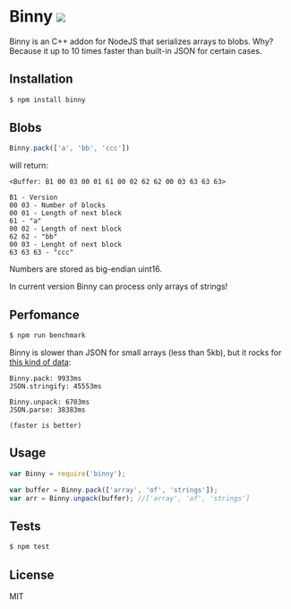 Binny [![](https://travis-ci.org/x25/binny.svg?branch=master)](https://travis-ci.org/x25/binny)
=====

Binny is an C++ addon for NodeJS that serializes arrays to blobs. Why? Because it up to 10 times faster than built-in JSON for certain cases.

## Installation

```bash
$ npm install binny
```

## Blobs

```js
Binny.pack(['a', 'bb', 'ccc'])
```

will return:

```
<Buffer: B1 00 03 00 01 61 00 02 62 62 00 03 63 63 63>

B1 - Version
00 03 - Number of blocks
00 01 - Length of next block
61 - "a"
00 02 - Length of next block
62 62 - "bb"
00 03 - Lenght of next block
63 63 63 - "ccc"
```

Numbers are stored as big-endian uint16.

In current version Binny can process only arrays of strings!

## Perfomance

```sh
$ npm run benchmark
```

Binny is slower than JSON for small arrays (less than 5kb), but it rocks for [this kind of data](https://github.com/x25/binny/blob/master/tests/perfomance.js#L31):

```
Binny.pack: 9933ms
JSON.stringify: 45553ms

Binny.unpack: 6703ms
JSON.parse: 38383ms

(faster is better)
```

## Usage

```js
var Binny = require('binny');

var buffer = Binny.pack(['array', 'of', 'strings']);
var arr = Binny.unpack(buffer); //['array', 'of', 'strings']
```

## Tests

```sh
$ npm test
```

## License
MIT
